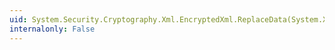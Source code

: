 ```yaml
---
uid: System.Security.Cryptography.Xml.EncryptedXml.ReplaceData(System.Xml.XmlElement,System.Byte[])
internalonly: False
---
```

